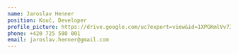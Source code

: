 ```yaml
---
name: Jaroslav Henner
position: Kouč, Developer
profile_picture: https://drive.google.com/uc?export=view&id=1XPGKmlVv734qaUr-U9IZBPNUu29zEe5O
phone: +420 725 580 001
email: jaroslav.henner@gmail.com
---
```

